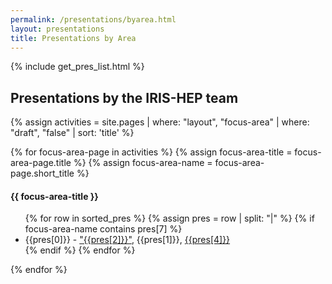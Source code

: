```yaml
---
permalink: /presentations/byarea.html
layout: presentations
title: Presentations by Area
---
```


{% include get_pres_list.html %}

<!--
  0     1       2      3       4          5           6          7            8
date | name | title | url | meeting | meetingurl | project | focus_area | institution
-->

<h2>Presentations by the IRIS-HEP team</h2>

{% assign activities = site.pages | where: "layout", "focus-area" | where: "draft", "false" | sort: 'title' %}

{% for focus-area-page in activities %}
  {% assign focus-area-title = focus-area-page.title %}
  {% assign focus-area-name = focus-area-page.short_title %}
  <h4>{{ focus-area-title }}</h4>
  <ul>
  {% for row in sorted_pres %}
    {% assign pres = row | split: "|" %}
    {% if focus-area-name contains pres[7] %}
      <li> {{pres[0]}} - <a href="{{pres[3]}}">"{{pres[2]}}"</a>, {{pres[1]}}, <a href="{{pres[5]}}">{{pres[4]}}</a></li>
    {% endif %}
  {% endfor %}
  </ul>
{% endfor %}


